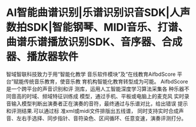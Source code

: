 # AI智能曲谱识别|乐谱识别识音SDK|人声数拍SDK|智能钢琴、MIDI音乐、打谱、曲谱乐谱播放识别SDK、音序器、合成器、播放器软件
智域智联科技致力于用“智能化教学 音乐软件模块”及“在线教育AifbdScore 平台”赋能传统音乐教育，使音乐教 育机构智能化教育转型成为可能。
AifbdScore是一个跨平台的声音识别和评 测库，运用人工智能深度学习算法采集各 种乐器不同音高的时域、频域特征训练成 模型，通过手机、平板或电脑上的麦克风 实时录音输入模型判断出演奏者正在演奏的音符，最终通过与乐谱对比，给出错误 提示和评测结果.可以通过标 准xml或midi文件排版出五线谱， 同时支持实时合成声音、左右手选择、同步指针、音符染色、区间循环、任意变速，演奏评测打分。

